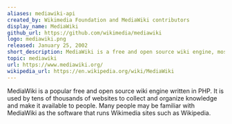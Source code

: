 ```yaml
---
aliases: mediawiki-api
created_by: Wikimedia Foundation and MediaWiki contributors
display_name: MediaWiki
github_url: https://github.com/wikimedia/mediawiki
logo: mediawiki.png
released: January 25, 2002
short_description: MediaWiki is a free and open source wiki engine, most well-known for powering Wikipedia.
topic: mediawiki
url: https://www.mediawiki.org/
wikipedia_url: https://en.wikipedia.org/wiki/MediaWiki
---
```

MediaWiki is a popular free and open source wiki engine written in PHP.
It is used by tens of thousands of websites to collect and organize knowledge and make it available to people.
Many people may be familiar with MediaWiki as the software that runs Wikimedia sites such as Wikipedia.
